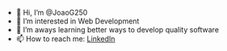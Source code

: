 - 👋 Hi, I’m @JoaoG250
- 👀 I’m interested in Web Development
- 🌱 I’m aways learning better ways to develop quality software
- 📫 How to reach me: [LinkedIn](https://www.linkedin.com/in/joao-g-o-rodrigues/)

<!---
JoaoG250/JoaoG250 is a ✨ special ✨ repository because its `README.md` (this file) appears on your GitHub profile.
You can click the Preview link to take a look at your changes.
--->
